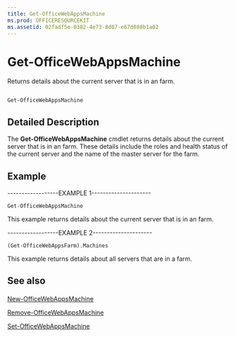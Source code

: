 ```yaml
---
title: Get-OfficeWebAppsMachine
ms.prod: OFFICERESOURCEKIT
ms.assetid: 02fadf5e-0382-4e73-8d07-e67d088b1a02
---
```



# Get-OfficeWebAppsMachine

Returns details about the current server that is in an farm.
  
    
    


```

Get-OfficeWebAppsMachine
```


## Detailed Description

The **Get-OfficeWebAppsMachine** cmdlet returns details about the current server that is in an farm. These details include the roles and health status of the current server and the name of the master server for the farm.
  
    
    

## Example

------------------EXAMPLE 1---------------------
  
    
    

```
Get-OfficeWebAppsMachine
```

This example returns details about the current server that is in an farm.
  
    
    
------------------EXAMPLE 2---------------------
  
    
    



```
(Get-OfficeWebAppsFarm).Machines
```

This example returns details about all servers that are in a farm.
  
    
    

## See also


#### 


  
    
    
 [New-OfficeWebAppsMachine](new-officewebappsmachine.md)
  
    
    
 [Remove-OfficeWebAppsMachine](remove-officewebappsmachine.md)
  
    
    
 [Set-OfficeWebAppsMachine](set-officewebappsmachine.md)
